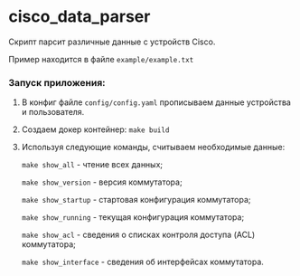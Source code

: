 # cisco_data_parser
Скрипт парсит различные данные с устройств Cisco.

Пример находится в файле `example/example.txt`


### Запуск приложения:

1. В конфиг файле `config/config.yaml` прописываем данные устройства и пользователя.

2. Создаем докер контейнер:
  `make build`
  
3. Используя следующие команды, считываем необходимые данные:

      `make show_all` - чтение всех данных;

      `make show_version` - версия коммутатора;

      `make show_startup` - стартовая конфигурация коммутатора;

      `make show_running` - текущая конфигурация коммутатора;

      `make show_acl` - сведения о списках контроля доступа (ACL) коммутатора;

      `make show_interface` - сведения об интерфейсах коммутатора.




